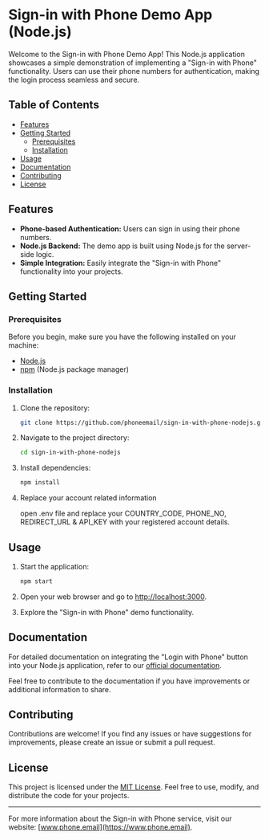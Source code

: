 # Sign-in with Phone Demo App (Node.js)

Welcome to the Sign-in with Phone Demo App! This Node.js application showcases a simple demonstration of implementing a "Sign-in with Phone" functionality. Users can use their phone numbers for authentication, making the login process seamless and secure.

## Table of Contents

- [Features](#features)
- [Getting Started](#getting-started)
  - [Prerequisites](#prerequisites)
  - [Installation](#installation)
- [Usage](#usage)
- [Documentation](#documentation)
- [Contributing](#contributing)
- [License](#license)

## Features

- **Phone-based Authentication:** Users can sign in using their phone numbers.
- **Node.js Backend:** The demo app is built using Node.js for the server-side logic.
- **Simple Integration:** Easily integrate the "Sign-in with Phone" functionality into your projects.

## Getting Started

### Prerequisites

Before you begin, make sure you have the following installed on your machine:

- [Node.js](https://nodejs.org/)
- [npm](https://www.npmjs.com/) (Node.js package manager)

### Installation

1. Clone the repository:

    ```bash
    git clone https://github.com/phoneemail/sign-in-with-phone-nodejs.git
    ```

2. Navigate to the project directory:

    ```bash
    cd sign-in-with-phone-nodejs
    ```

3. Install dependencies:

    ```bash
    npm install
    ```

4. Replace your account related information
   
    open .env file and replace your COUNTRY_CODE, PHONE_NO, REDIRECT_URL & API_KEY with your registered account details.
     

## Usage

1. Start the application:

    ```bash
    npm start
    ```

2. Open your web browser and go to [http://localhost:3000](http://localhost:3000).

3. Explore the "Sign-in with Phone" demo functionality.

## Documentation

For detailed documentation on integrating the "Login with Phone" button into your Node.js application, refer to our [official documentation](https://www.phone.email/docs#nodejs).

Feel free to contribute to the documentation if you have improvements or additional information to share.

## Contributing

Contributions are welcome! If you find any issues or have suggestions for improvements, please create an issue or submit a pull request. 

## License

This project is licensed under the [MIT License](LICENSE). Feel free to use, modify, and distribute the code for your projects.

---

For more information about the Sign-in with Phone service, visit our website: [www.phone.email](https://www.phone.email).
